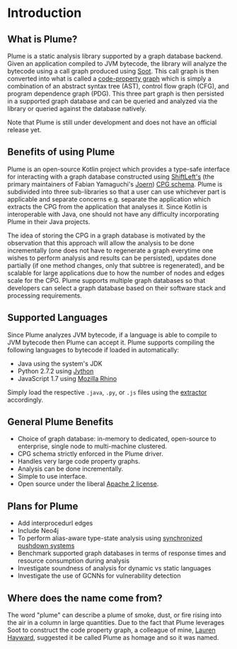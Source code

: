# Introduction

## What is Plume?

Plume is a static analysis library supported by a graph database backend. Given an application compiled to 
JVM bytecode, the library will analyze the bytecode using a call graph produced using [Soot](https://soot-oss.github.io/soot).
This call graph is then converted into what is called a [code-property graph](https://scholar.google.com/scholar_url?url=https://ieeexplore.ieee.org/abstract/document/6956589/&hl=en&sa=T&oi=gsb&ct=res&cd=0&d=12886570087564421680&ei=b405X9CuKqiBy9YP_Y27yAc&scisig=AAGBfm3j_-cCDAxDL775VnqZMs9K7suiYw) which is simply a combination of an abstract syntax tree (AST),
control flow graph (CFG), and program dependence graph (PDG). This three part graph is then persisted in a 
supported graph database and can be queried and analyzed via the library or queried against the database natively.

Note that Plume is still under development and does not have an official release yet.

## Benefits of using Plume

Plume is an open-source Kotlin project which provides a type-safe interface for interacting with a graph database constructed using [ShiftLeft's](https://www.shiftleft.io/) (the primary maintainers of Fabian Yamaguchi's
[Joern](https://github.com/ShiftLeftSecurity/joern)) 
[CPG schema](https://github.com/ShiftLeftSecurity/codepropertygraph/blob/master/codepropertygraph/src/main/resources/schemas/base.json).
Plume is subdivided into three sub-libraries so that a user can use whichever part is applicable and separate
concerns e.g. separate the application which extracts the CPG from the application that analyses it. Since 
Kotlin is interoperable with Java, one should not have any difficulty incorporating Plume in their Java projects.

The idea of storing the CPG in a graph database is motivated by the observation that this approach will allow the analysis to be done incrementally (one does not
have to regenerate a graph everytime one wishes to perform analysis and results can be persisted), updates
done partially (if one method changes, only that subtree is regenerated), and be scalable for 
large applications due to how the number of nodes and edges scale for the CPG. Plume supports multiple graph databases so that developers can select a graph database based on their software stack and processing requirements.

## Supported Languages

Since Plume analyzes JVM bytecode, if a language is able to compile to JVM bytecode then Plume can accept it. Plume supports compiling the following
languages to bytecode if loaded in automatically:

* Java using the system's JDK
* Python 2.7.2 using [Jython](https://www.jython.org/)
* JavaScript 1.7 using [Mozilla Rhino](https://developer.mozilla.org/en-US/docs/Mozilla/Projects/Rhino)

Simply load the respective `.java`, `.py`, or `.js` files using the [extractor](./plume-basics/extracting-cpg.md) accordingly.

## General Plume Benefits

* Choice of graph database: in-memory to dedicated, open-source to enterprise, single node to multi-machine clustered.
* CPG schema strictly enforced in the Plume driver.
* Handles very large code property graphs.
* Analysis can be done incrementally.
* Simple to use interface.
* Open source under the liberal [Apache 2 license](https://en.wikipedia.org/wiki/Apache_License).

## Plans for Plume

* Add interprocedurl edges
* Include Neo4j
* To perform alias-aware type-state analysis using [synchronized pushdown systems](https://scholar.google.com/scholar_url?url=https://dl.acm.org/doi/abs/10.1145/3290361&hl=en&sa=T&oi=gsb&ct=res&cd=0&d=15546365361660080180&ei=N5Q5X9XBF_SSy9YPxMG2yAE&scisig=AAGBfm3MtiLeyMfSj5gXy1bzeuLCewQ9-A)
* Benchmark supported graph databases in terms of response times and resource consumption during analysis
* Investigate soundness of analysis for dynamic vs static languages
* Investigate the use of GCNNs for vulnerability detection

## Where does the name come from?

The word "plume" can describe a plume of smoke, dust, or fire rising into the air in a column in large quantities. Due to the fact that Plume leverages Soot to construct
the code property graph, a colleague of mine, [Lauren Hayward](https://www.linkedin.com/in/lauren-hayward-8ba853199/), suggested it be called Plume as homage and so it was named. 
